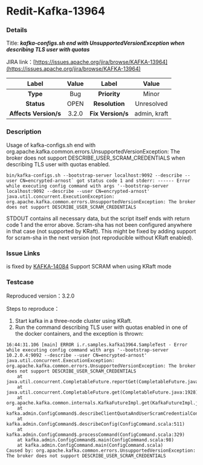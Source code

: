 # Redit-Kafka-13964

### Details

Title: ***kafka-configs.sh end with UnsupportedVersionException when describing TLS user with quotas***

JIRA link：[https://issues.apache.org/jira/browse/KAFKA-13964](https://issues.apache.org/jira/browse/KAFKA-13964)

|         Label         | Value |      Label       |    Value     |
|:---------------------:|:-----:|:----------------:|:------------:|
|       **Type**        |  Bug  |   **Priority**   |    Minor     |
|      **Status**       | OPEN  |  **Resolution**  |  Unresolved  |
| **Affects Version/s** | 3.2.0 | **Fix Version/s** | admin, kraft|

### Description

Usage of kafka-configs.sh end with org.apache.kafka.common.errors.UnsupportedVersionException: The broker does not support DESCRIBE_USER_SCRAM_CREDENTIALS when describing TLS user with quotas enabled.

```
bin/kafka-configs.sh --bootstrap-server localhost:9092 --describe --user CN=encrypted-arnost` got status code 1 and stderr: ------ Error while executing config command with args '--bootstrap-server localhost:9092 --describe --user CN=encrypted-arnost' java.util.concurrent.ExecutionException: org.apache.kafka.common.errors.UnsupportedVersionException: The broker does not support DESCRIBE_USER_SCRAM_CREDENTIALS
```

STDOUT contains all necessary data, but the script itself ends with return code 1 and the error above. Scram-sha has not been configured anywhere in that case (not supported by KRaft). This might be fixed by adding support for scram-sha in the next version (not reproducible without KRaft enabled).

### Issue Links

is fixed by [KAFKA-14084](https://issues.apache.org/jira/browse/KAFKA-14084) Support SCRAM when using KRaft mode

### Testcase

Reproduced version：3.2.0

Steps to reproduce：
1. Start kafka in a three-node cluster using KRaft.
2. Run the command describing TLS user with quotas enabled in one of the docker containers, and the exception is thrown:
```
16:44:31.106 [main] ERROR i.r.samples.kafka13964.SampleTest - Error while executing config command with args '--bootstrap-server 10.2.0.4:9092 --describe --user CN=encrypted-arnost'
java.util.concurrent.ExecutionException: org.apache.kafka.common.errors.UnsupportedVersionException: The broker does not support DESCRIBE_USER_SCRAM_CREDENTIALS
	at java.util.concurrent.CompletableFuture.reportGet(CompletableFuture.java:357)
	at java.util.concurrent.CompletableFuture.get(CompletableFuture.java:1928)
	at org.apache.kafka.common.internals.KafkaFutureImpl.get(KafkaFutureImpl.java:180)
	at kafka.admin.ConfigCommand$.describeClientQuotaAndUserScramCredentialConfigs(ConfigCommand.scala:615)
	at kafka.admin.ConfigCommand$.describeConfig(ConfigCommand.scala:511)
	at kafka.admin.ConfigCommand$.processCommand(ConfigCommand.scala:329)
	at kafka.admin.ConfigCommand$.main(ConfigCommand.scala:98)
	at kafka.admin.ConfigCommand.main(ConfigCommand.scala)
Caused by: org.apache.kafka.common.errors.UnsupportedVersionException: The broker does not support DESCRIBE_USER_SCRAM_CREDENTIALS
```
